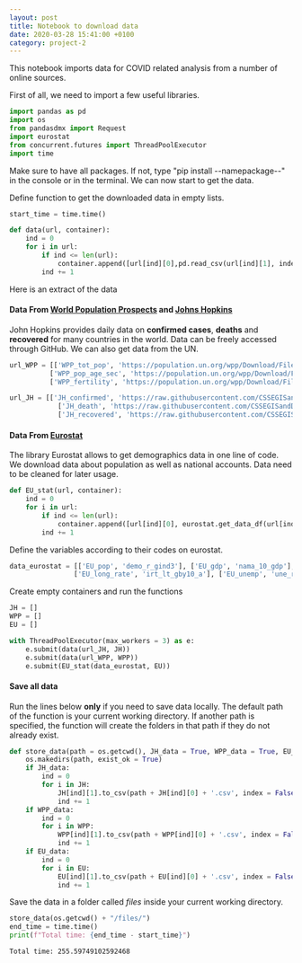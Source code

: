 ```yaml
---
layout: post
title: Notebook to download data
date: 2020-03-28 15:41:00 +0100
category: project-2
---
```

This notebook imports data for COVID related analysis from a number of online sources.

First of all, we need to import a few useful libraries.

<!--more-->

```python
import pandas as pd
import os
from pandasdmx import Request
import eurostat
from concurrent.futures import ThreadPoolExecutor
import time
```

Make sure to have all packages. If not, type "pip install --namepackage--" in the console or in the terminal. We can now start to get the data.

Define function to get the downloaded data in empty lists.

```python
start_time = time.time()

def data(url, container):
    ind = 0
    for i in url:
        if ind <= len(url):
            container.append([url[ind][0],pd.read_csv(url[ind][1], index_col = 0, parse_dates = [0])])
        ind += 1
```

Here is an extract of the data

#### Data From [World Population Prospects](https://population.un.org/wpp/Download/Standard/CSV/) and [Johns Hopkins](https://github.com/CSSEGISandData/COVID-19/tree/master/csse_covid_19_data/csse_covid_19_time_series)

John Hopkins provides daily data on **confirmed cases**, **deaths** and **recovered** for many countries in the world. Data can be freely accessed through GitHub. We can also get data from the UN.

```python
url_WPP = [['WPP_tot_pop', 'https://population.un.org/wpp/Download/Files/1_Indicators%20(Standard)/CSV_FILES/WPP2019_TotalPopulationBySex.csv'],
          ['WPP_pop_age_sec', 'https://population.un.org/wpp/Download/Files/1_Indicators%20(Standard)/CSV_FILES/WPP2019_PopulationByAgeSex_Medium.csv'],
          ['WPP_fertility', 'https://population.un.org/wpp/Download/Files/1_Indicators%20(Standard)/CSV_FILES/WPP2019_Fertility_by_Age.csv']]

url_JH = [['JH_confirmed', 'https://raw.githubusercontent.com/CSSEGISandData/COVID-19/master/csse_covid_19_data/csse_covid_19_time_series/time_series_covid19_confirmed_global.csv'],
            ['JH_death', 'https://raw.githubusercontent.com/CSSEGISandData/COVID-19/master/csse_covid_19_data/csse_covid_19_time_series/time_series_covid19_deaths_global.csv'],
            ['JH_recovered', 'https://raw.githubusercontent.com/CSSEGISandData/COVID-19/master/csse_covid_19_data/csse_covid_19_time_series/time_series_covid19_recovered_global.csv']]

```

#### Data From [Eurostat](https://ec.europa.eu/eurostat/web/population-demography-migration-projections/data/database)

The library Eurostat allows to get demographics data in one line of code. We download data about population as well as national accounts. Data need to be cleaned for later usage.

```python
def EU_stat(url, container):
    ind = 0
    for i in url:
        if ind <= len(url):
            container.append([url[ind][0], eurostat.get_data_df(url[ind][1])])
        ind += 1
```

Define the variables according to their codes on eurostat.

```python
data_eurostat = [['EU_pop', 'demo_r_gind3'], ['EU_gdp', 'nama_10_gdp'], ['EU_cons', 'nama_10_fcs'], ['EU_trade', 'nama_10_exi'], ['EU_short_rate', 'irt_st_a'],
                ['EU_long_rate', 'irt_lt_gby10_a'], ['EU_unemp', 'une_rt_a'], ['EU_inv', 'nama_10_an6']]
```

Create empty containers and run the functions

```python
JH = []
WPP = []
EU = []

with ThreadPoolExecutor(max_workers = 3) as e:
    e.submit(data(url_JH, JH))
    e.submit(data(url_WPP, WPP))
    e.submit(EU_stat(data_eurostat, EU))
```

#### Save all data

Run the lines below **only** if you need to save data locally. The default path of the function is your current working directory. If another path is specified, the function will create the folders in that path if they do not already exist.

```python
def store_data(path = os.getcwd(), JH_data = True, WPP_data = True, EU_data = True):
    os.makedirs(path, exist_ok = True)
    if JH_data:
        ind = 0
        for i in JH:
            JH[ind][1].to_csv(path + JH[ind][0] + '.csv', index = False)
            ind += 1
    if WPP_data:
        ind = 0
        for i in WPP:
            WPP[ind][1].to_csv(path + WPP[ind][0] + '.csv', index = False)
            ind += 1
    if EU_data:
        ind = 0
        for i in EU:
            EU[ind][1].to_csv(path + EU[ind][0] + '.csv', index = False)
            ind += 1
```

Save the data in a folder called *files* inside your current working directory.

```python
store_data(os.getcwd() + "/files/")
end_time = time.time()
print(f"Total time: {end_time - start_time}")
```

    Total time: 255.59749102592468
